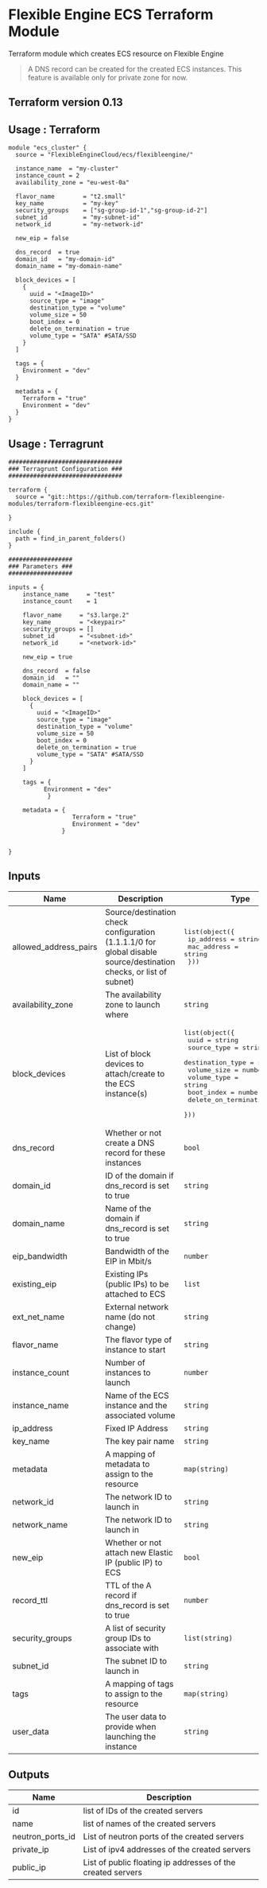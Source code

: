 # Flexible Engine ECS Terraform Module

Terraform module which creates ECS resource on Flexible Engine

> A DNS record can be created for the created ECS instances. This feature is available only for private zone for now.

## Terraform version 0.13

## Usage : Terraform

```hcl
module "ecs_cluster" {
  source = "FlexibleEngineCloud/ecs/flexibleengine/"

  instance_name  = "my-cluster"
  instance_count = 2
  availability_zone = "eu-west-0a"

  flavor_name        = "t2.small"
  key_name           = "my-key"
  security_groups    = ["sg-group-id-1","sg-group-id-2"]
  subnet_id          = "my-subnet-id"
  network_id         = "my-network-id"

  new_eip = false

  dns_record  = true
  domain_id   = "my-domain-id"
  domain_name = "my-domain-name"

  block_devices = [
    {
      uuid = "<ImageID>"
      source_type = "image"
      destination_type = "volume"
      volume_size = 50
      boot_index = 0
      delete_on_termination = true
      volume_type = "SATA" #SATA/SSD
    }
  ]

  tags = {
    Environment = "dev"
  }

  metadata = {
    Terraform = "true"
    Environment = "dev"
  }
}
```

## Usage : Terragrunt

```hcl
################################
### Terragrunt Configuration ###
################################

terraform {
  source = "git::https://github.com/terraform-flexibleengine-modules/terraform-flexibleengine-ecs.git"

}

include {
  path = find_in_parent_folders()
}

##################
### Parameters ###
##################

inputs = {
    instance_name     = "test"
    instance_count    = 1

    flavor_name     = "s3.large.2"
    key_name        = "<keypair>"
    security_groups = []
    subnet_id       = "<subnet-id>"
    network_id      = "<network-id>"

    new_eip = true

    dns_record  = false
    domain_id   = ""
    domain_name = ""

    block_devices = [
      {
        uuid = "<ImageID>"
        source_type = "image"
        destination_type = "volume"
        volume_size = 50
        boot_index = 0
        delete_on_termination = true
        volume_type = "SATA" #SATA/SSD
      }
    ]

    tags = {
		  Environment = "dev"
           }

    metadata = {
                  Terraform = "true"
                  Environment = "dev"
               }


}

```

## Inputs

| Name | Description | Type | Default | Required |
|------|-------------|------|---------|:-----:|
| allowed\_address\_pairs | Source/destination check configuration (1.1.1.1/0 for global disable source/destination checks, or list of subnet) | <pre>list(object({<br>    ip_address  = string<br>    mac_address = string<br>  }))</pre> | `[]` | no |
| availability\_zone | The availability zone to launch where | `string` | n/a | yes |
| block\_devices | List of block devices to attach/create to the ECS instance(s) | <pre>list(object({<br>    uuid                  = string<br>    source_type           = string<br>    destination_type      = string<br>    volume_size           = number<br>    volume_type           = string<br>    boot_index            = number<br>    delete_on_termination = bool<br>  }))</pre> | n/a | yes |
| dns\_record | Whether or not create a DNS record for these instances | `bool` | `false` | no |
| domain\_id | ID of the domain if dns\_record is set to true | `string` | `""` | no |
| domain\_name | Name of the domain if dns\_record is set to true | `string` | `""` | no |
| eip\_bandwidth | Bandwidth of the EIP in Mbit/s | `number` | n/a | yes |
| existing\_eip | Existing IPs (public IPs) to be attached to ECS | `list` | `[]` | no |
| ext\_net\_name | External network name (do not change) | `string` | `"admin_external_net"` | no |
| flavor\_name | The flavor type of instance to start | `string` | n/a | yes |
| instance\_count | Number of instances to launch | `number` | `1` | no |
| instance\_name | Name of the ECS instance and the associated volume | `string` | n/a | yes |
| ip\_address | Fixed IP Address | `string` | n/a | yes |
| key\_name | The key pair name | `string` | n/a | yes |
| metadata | A mapping of metadata to assign to the resource | `map(string)` | `{}` | no |
| network\_id | The network ID to launch in | `string` | `""` | no |
| network\_name | The network ID to launch in | `string` | n/a | yes |
| new\_eip | Whether or not attach new Elastic IP (public IP) to ECS | `bool` | `false` | no |
| record\_ttl | TTL of the A record if dns\_record is set to true | `number` | `"300"` | no |
| security\_groups | A list of security group IDs to associate with | `list(string)` | n/a | yes |
| subnet\_id | The subnet ID to launch in | `string` | `""` | no |
| tags | A mapping of tags to assign to the resource | `map(string)` | `{}` | no |
| user\_data | The user data to provide when launching the instance | `string` | `""` | no |

## Outputs

| Name | Description |
|------|-------------|
| id | list of IDs of the created servers |
| name | list of names of the created servers |
| neutron\_ports\_id | List of neutron ports of the created servers |
| private\_ip | List of ipv4 addresses of the created servers |
| public\_ip | List of public floating ip addresses of the created servers |
